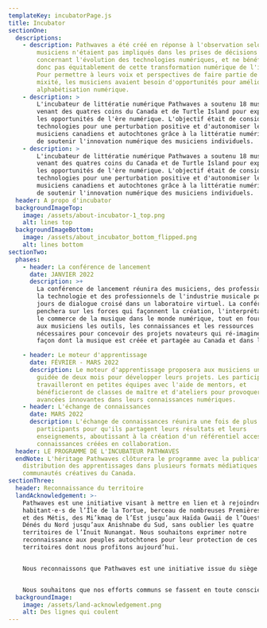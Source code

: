 ```yaml
---
templateKey: incubatorPage.js
title: Incubator
sectionOne:
  descriptions:
    - description: Pathwaves a été créé en réponse à l'observation selon laquelle les
        musiciens n'étaient pas impliqués dans les prises de décisions
        concernant l'évolution des technologies numériques, et ne bénéficiaient
        donc pas équitablement de cette transformation numérique de l'industrie.
        Pour permettre à leurs voix et perspectives de faire partie de la
        mixité, les musiciens avaient besoin d'opportunités pour améliorer leur
        alphabétisation numérique.
    - description: >
        L'incubateur de littératie numérique Pathwaves a soutenu 18 musiciens
        venant des quatres coins du Canada et de Turtle Island pour exploiter
        les opportunités de l'ère numérique. L'objectif était de considérer les
        technologies pour une perturbation positive et d'autonomiser les
        musiciens canadiens et autochtones grâce à la littératie numérique, et
        de soutenir l'innovation numérique des musiciens individuels.
    - description: >
        L'incubateur de littératie numérique Pathwaves a soutenu 18 musiciens
        venant des quatres coins du Canada et de Turtle Island pour exploiter
        les opportunités de l'ère numérique. L'objectif était de considérer les
        technologies pour une perturbation positive et d'autonomiser les
        musiciens canadiens et autochtones grâce à la littératie numérique, et
        de soutenir l'innovation numérique des musiciens individuels.
  header: A propo d'incubator
  backgroundImageTop:
    image: /assets/about-incubator-1_top.png
    alt: lines top
  backgroundImageBottom:
    image: /assets/about_incubator_bottom_flipped.png
    alt: lines bottom
sectionTwo:
  phases:
    - header: La conférence de lancement
      date: JANVIER 2022
      description: >+
        La conférence de lancement réunira des musiciens, des professionnels de
        la technologie et des professionnels de l'industrie musicale pour trois
        jours de dialogue croisé dans un laboratoire virtuel. La conférence se
        penchera sur les forces qui façonnent la création, l'interprétation et
        le commerce de la musique dans le monde numérique, tout en fournissant
        aux musiciens les outils, les connaissances et les ressources
        nécessaires pour concevoir des projets novateurs qui ré-imaginent la
        façon dont la musique est créée et partagée au Canada et dans le monde.

    - header: Le moteur d'apprentissage
      date: FÉVRIER - MARS 2022
      description: Le moteur d'apprentissage proposera aux musiciens une formation
        guidée de deux mois pour développer leurs projets. Les participants
        travailleront en petites équipes avec l'aide de mentors, et
        bénéficieront de classes de maître et d'ateliers pour provoquer des
        avancées innovantes dans leurs connaissances numériques.
    - header: L'échange de connaissances
      date: MARS 2022
      description: L'échange de connaissances réunira une fois de plus les
        participants pour qu'ils partagent leurs résultats et leurs
        enseignements, aboutissant à la création d'un référentiel accessible de
        connaissances créées en collaboration.
  header: LE PROGRAMME DE L'INCUBATEUR PATHWAVES
  endNote: L'héritage Pathwaves clôturera le programme avec la publication et la
    distribution des apprentissages dans plusieurs formats médiatiques aux
    communautés créatives du Canada.
sectionThree:
  header: Reconnaissance du territoire
  landAcknowledgement: >-
    Pathwaves est une initiative visant à mettre en lien et à rejoindre les
    habitant·e·s de l’Île de la Tortue, berceau de nombreuses Premières Nations
    et des Métis, des Mi’kmaq de l’Est jusqu’aux Haïda Gwaii de l’Ouest, des
    Dénés du Nord jusqu’aux Anishnabe du Sud, sans oublier les quatre
    territoires de l’Inuit Nunangat. Nous souhaitons exprimer notre
    reconnaissance aux peuples autochtones pour leur protection de ces
    territoires dont nous profitons aujourd’hui.


    Nous reconnaissons que Pathwaves est une initiative issue du siège social d’Envision à Tiohtià:ke, situé sur le territoire ancestral de la Nation Kanien’kehá:ka. La région est historiquement connue comme lieu de rencontre et de diplomatie, d’échange culturel, linguistique et technologique, de biens et de savoir. C’est dans cet esprit que Pathwaves nous rassemble dans un lieu de partage et d’échange.


    Nous souhaitons que nos efforts communs se fassent en toute conscience des répercussions continues du colonialisme. Il nous revient donc d’œuvrer activement à opérer un changement en reconnaissant, en honorant, en nous réconciliant et en travaillant en partenariat avec les Peuples autochtones. Nous nous engageons à ce qu’il y ait de la place dans ce programme pour les participant·e·s et les connaissances autochtones ainsi qu’à faciliter son partage avec les communautés autochtones et coloniales.
  backgroundImage:
    image: /assets/land-acknowledgement.png
    alt: Des lignes qui coulent
---
```

